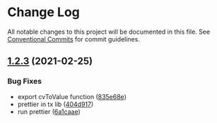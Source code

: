 # Change Log

All notable changes to this project will be documented in this file.
See [Conventional Commits](https://conventionalcommits.org) for commit guidelines.

## [1.2.3](https://github.com/blockstack/blockstack.js.gi/compare/v1.2.2...v1.2.3) (2021-02-25)


### Bug Fixes

* export cvToValue function ([835e68e](https://github.com/blockstack/blockstack.js.gi/commit/835e68e14e346c2417ac21c1c85bdc68d3de6e2e))
* prettier in tx lib ([404d917](https://github.com/blockstack/blockstack.js.gi/commit/404d9178e780b8a42e46767a3556dfff9700ff5f))
* run prettier ([6a1caae](https://github.com/blockstack/blockstack.js.gi/commit/6a1caaed6818f60a2d838c1b4dabc902d168be72))
